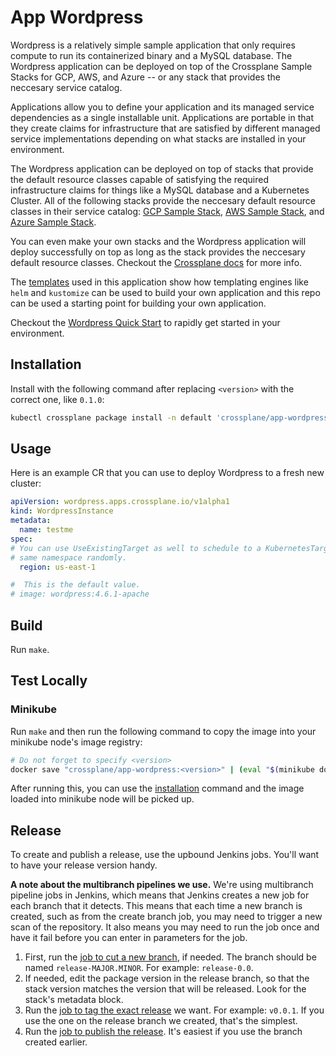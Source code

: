 # App Wordpress
Wordpress is a relatively simple sample application that only requires compute
to run its containerized binary and a MySQL database. The Wordpress application
can be deployed on top of the Crossplane Sample Stacks for GCP, AWS, and Azure
-- or any stack that provides the neccesary service catalog.

Applications allow you to define your application and its managed service
dependencies as a single installable unit.  Applications are portable in that
they create claims for infrastructure that are satisfied by different managed
service implementations depending on what stacks are installed in your
environment.

The Wordpress application can be deployed on top of stacks that provide the
default resource classes capable of satisfying the required infrastructure
claims for things like a MySQL database and a Kubernetes Cluster. All of the
following stacks provide the neccesary default resource classes in their
service catalog: [GCP Sample Stack], [AWS Sample Stack], and [Azure Sample
Stack].

You can even make your own stacks and the Wordpress application will deploy
successfully on top as long as the stack provides the neccesary default
resource classes. Checkout the [Crossplane docs] for more info.

The [templates] used in this application show how templating engines like
`helm` and `kustomize` can be used to build your own application and this repo
can be used a starting point for building your own application.

Checkout the [Wordpress Quick Start] to rapidly get started in your environment.

## Installation

Install with the following command after replacing `<version>` with the correct
one, like `0.1.0`:

```bash
kubectl crossplane package install -n default 'crossplane/app-wordpress:<version>' wordpress
```

## Usage

Here is an example CR that you can use to deploy Wordpress to a fresh new
cluster:

```yaml
apiVersion: wordpress.apps.crossplane.io/v1alpha1
kind: WordpressInstance
metadata:
  name: testme
spec:
# You can use UseExistingTarget as well to schedule to a KubernetesTarget in the
# same namespace randomly.
  region: us-east-1

#  This is the default value.
# image: wordpress:4.6.1-apache
```

## Build

Run `make`.

## Test Locally

### Minikube

Run `make` and then run the following command to copy the image into your
minikube node's image registry:

```bash
# Do not forget to specify <version>
docker save "crossplane/app-wordpress:<version>" | (eval "$(minikube docker-env --shell bash)" && docker load)
```

After running this, you can use the [installation](#installation) command and
the image loaded into minikube node will be picked up. 

## Release

To create and publish a release, use the upbound Jenkins jobs. You'll want to
have your release version handy.

**A note about the multibranch pipelines we use.** We're using multibranch
pipeline jobs in Jenkins, which means that Jenkins creates a new job for each
branch that it detects. This means that each time a new branch is created, such
as from the create branch job, you may need to trigger a new scan of the
repository. It also means you may need to run the job once and have it fail
before you can enter in parameters for the job.

1. First, run the [job to cut a new
   branch](https://jenkinsci.upbound.io/job/crossplaneio/job/app-wordpress/job/branch-create/),
   if needed. The branch should be named `release-MAJOR.MINOR`. For example:
   `release-0.0`.
2. If needed, edit the package version in the release branch, so that the stack
   version matches the version that will be released. Look for the stack's
   metadata block.
2. Run the [job to tag the exact
   release](https://jenkinsci.upbound.io/job/crossplaneio/job/app-wordpress/job/tag/)
   we want. For example: `v0.0.1`. If you use the one on the release branch we
   created, that's the simplest.
4. Run the [job to publish the
   release](https://jenkinsci.upbound.io/job/crossplaneio/job/app-wordpress/job/publish/).
   It's easiest if you use the branch created earlier.

[GCP Sample Stack]: https://github.com/crossplane/stack-gcp-sample
[AWS Sample Stack]: https://github.com/crossplane/stack-aws-sample
[Azure Sample Stack]: https://github.com/crossplane/stack-azure-sample
[templates]: https://github.com/crossplane/app-wordpress/tree/master/helm-chart/templates 
[Crossplane docs]: https://crossplane.github.io/docs
[Wordpress Quick Start]: docs/quickstart.md

